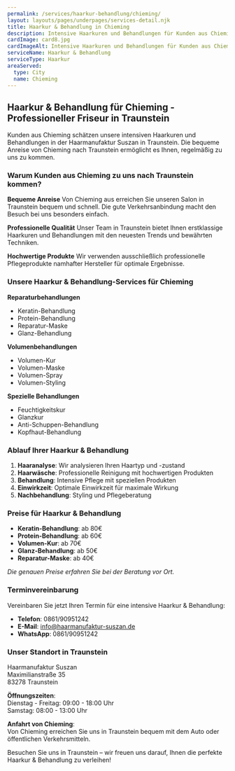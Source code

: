 ```yaml
---
permalink: /services/haarkur-behandlung/chieming/
layout: layouts/pages/underpages/services-detail.njk
title: Haarkur & Behandlung in Chieming
description: Intensive Haarkuren und Behandlungen für Kunden aus Chieming in Traunstein. Bequeme Anreise, Reparatur und Pflege für gesundes Haar.
cardImage: card8.jpg
cardImageAlt: Intensive Haarkuren und Behandlungen für Kunden aus Chieming
serviceName: Haarkur & Behandlung
serviceType: Haarkur
areaServed:
  type: City
  name: Chieming
---
```


## Haarkur & Behandlung für Chieming - Professioneller Friseur in Traunstein

Kunden aus Chieming schätzen unsere intensiven Haarkuren und Behandlungen in der Haarmanufaktur Suszan in Traunstein. Die bequeme Anreise von Chieming nach Traunstein ermöglicht es Ihnen, regelmäßig zu uns zu kommen.

### Warum Kunden aus Chieming zu uns nach Traunstein kommen?

**Bequeme Anreise**
Von Chieming aus erreichen Sie unseren Salon in Traunstein bequem und schnell. Die gute Verkehrsanbindung macht den Besuch bei uns besonders einfach.

**Professionelle Qualität**
Unser Team in Traunstein bietet Ihnen erstklassige Haarkuren und Behandlungen mit den neuesten Trends und bewährten Techniken.

**Hochwertige Produkte**
Wir verwenden ausschließlich professionelle Pflegeprodukte namhafter Hersteller für optimale Ergebnisse.

### Unsere Haarkur & Behandlung-Services für Chieming

**Reparaturbehandlungen**
- Keratin-Behandlung
- Protein-Behandlung
- Reparatur-Maske
- Glanz-Behandlung

**Volumenbehandlungen**
- Volumen-Kur
- Volumen-Maske
- Volumen-Spray
- Volumen-Styling

**Spezielle Behandlungen**
- Feuchtigkeitskur
- Glanzkur
- Anti-Schuppen-Behandlung
- Kopfhaut-Behandlung

### Ablauf Ihrer Haarkur & Behandlung

1. **Haaranalyse**: Wir analysieren Ihren Haartyp und -zustand
2. **Haarwäsche**: Professionelle Reinigung mit hochwertigen Produkten
3. **Behandlung**: Intensive Pflege mit speziellen Produkten
4. **Einwirkzeit**: Optimale Einwirkzeit für maximale Wirkung
5. **Nachbehandlung**: Styling und Pflegeberatung

### Preise für Haarkur & Behandlung

- **Keratin-Behandlung**: ab 80€
- **Protein-Behandlung**: ab 60€
- **Volumen-Kur**: ab 70€
- **Glanz-Behandlung**: ab 50€
- **Reparatur-Maske**: ab 40€

*Die genauen Preise erfahren Sie bei der Beratung vor Ort.*

### Terminvereinbarung

Vereinbaren Sie jetzt Ihren Termin für eine intensive Haarkur & Behandlung:

- **Telefon**: 0861/90951242
- **E-Mail**: info@haarmanufaktur-suszan.de
- **WhatsApp**: 0861/90951242

### Unser Standort in Traunstein

Haarmanufaktur Suszan  
Maximilianstraße 35  
83278 Traunstein

**Öffnungszeiten**:  
Dienstag - Freitag: 09:00 - 18:00 Uhr  
Samstag: 08:00 - 13:00 Uhr

**Anfahrt von Chieming**:  
Von Chieming erreichen Sie uns in Traunstein bequem mit dem Auto oder öffentlichen Verkehrsmitteln.

Besuchen Sie uns in Traunstein – wir freuen uns darauf, Ihnen die perfekte Haarkur & Behandlung zu verleihen! 